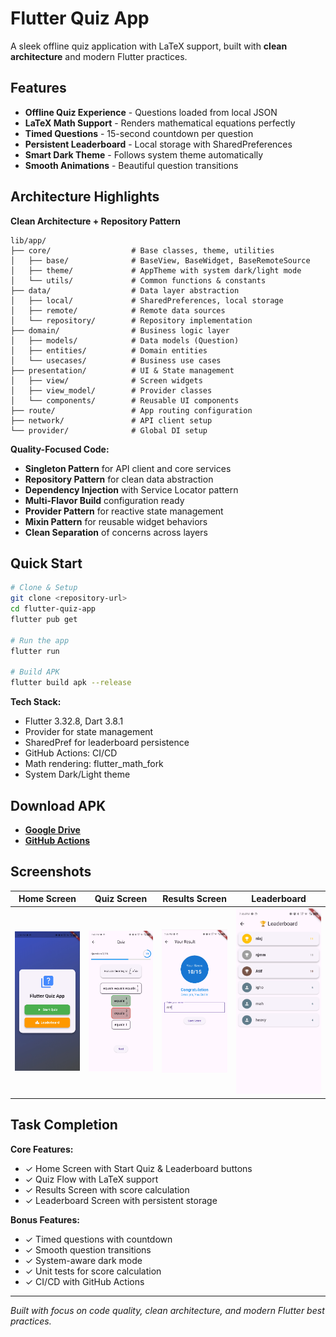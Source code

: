 # Flutter Quiz App

A sleek offline quiz application with LaTeX support, built with **clean architecture** and modern Flutter practices.

## Features

- **Offline Quiz Experience** - Questions loaded from local JSON
- **LaTeX Math Support** - Renders mathematical equations perfectly
- **Timed Questions** - 15-second countdown per question
- **Persistent Leaderboard** - Local storage with SharedPreferences
- **Smart Dark Theme** - Follows system theme automatically
- **Smooth Animations** - Beautiful question transitions

## Architecture Highlights

**Clean Architecture + Repository Pattern**
```
lib/app/
├── core/                  # Base classes, theme, utilities
│   ├── base/              # BaseView, BaseWidget, BaseRemoteSource
│   ├── theme/             # AppTheme with system dark/light mode
│   └── utils/             # Common functions & constants
├── data/                  # Data layer abstraction
│   ├── local/             # SharedPreferences, local storage
│   ├── remote/            # Remote data sources
│   └── repository/        # Repository implementation
├── domain/                # Business logic layer
│   ├── models/            # Data models (Question)
│   ├── entities/          # Domain entities
│   └── usecases/          # Business use cases
├── presentation/          # UI & State management
│   ├── view/              # Screen widgets
│   ├── view_model/        # Provider classes
│   └── components/        # Reusable UI components
├── route/                 # App routing configuration
├── network/               # API client setup
└── provider/              # Global DI setup
```

**Quality-Focused Code:**
- **Singleton Pattern** for API client and core services
- **Repository Pattern** for clean data abstraction
- **Dependency Injection** with Service Locator pattern
- **Multi-Flavor Build** configuration ready
- **Provider Pattern** for reactive state management
- **Mixin Pattern** for reusable widget behaviors
- **Clean Separation** of concerns across layers

## Quick Start

```bash
# Clone & Setup
git clone <repository-url>
cd flutter-quiz-app
flutter pub get

# Run the app
flutter run

# Build APK
flutter build apk --release
```

**Tech Stack:**
- Flutter 3.32.8, Dart 3.8.1
- Provider for state management
- SharedPref for leaderboard persistence
- GitHub Actions: CI/CD
- Math rendering: flutter_math_fork
- System Dark/Light theme

## Download APK

- [**Google Drive**](your-gdrive-link) 
- [**GitHub Actions**](https://github.com/niajnm/quiz-app/actions)

## Screenshots

| Home Screen | Quiz Screen | Results Screen | Leaderboard |
|-------------|-------------|----------------|-------------|
| ![Home](screenshots/home.png) | ![Quiz](screenshots/quiz.png) | ![Results](screenshots/results.png) | ![Leaderboard](screenshots/leaderboard.png) |

## Task Completion

**Core Features:**
- ✓ Home Screen with Start Quiz & Leaderboard buttons
- ✓ Quiz Flow with LaTeX support
- ✓ Results Screen with score calculation
- ✓ Leaderboard Screen with persistent storage

**Bonus Features:**
- ✓ Timed questions with countdown
- ✓ Smooth question transitions
- ✓ System-aware dark mode
- ✓ Unit tests for score calculation
- ✓ CI/CD with GitHub Actions

---

*Built with focus on code quality, clean architecture, and modern Flutter best practices.*
